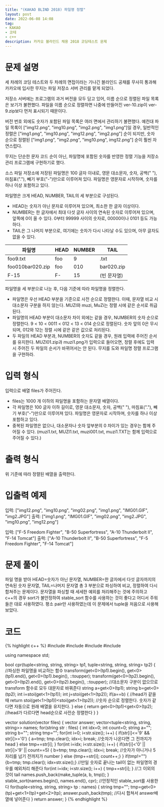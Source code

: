```yaml
---
title: "(KAKAO BLIND 2018) 파일명 정렬"
layout: post
date: 2022-06-08 14:08
tag:
- KAKAO
- 코테
- c++
description: 카카오 블라인드 채용 2018 코딩테스트 문제
---
```


# 문제 설명
세 차례의 코딩 테스트와 두 차례의 면접이라는 기나긴 블라인드 공채를 무사히 통과해 카카오에 입사한 무지는 파일 저장소 서버 관리를 맡게 되었다.

저장소 서버에는 프로그램의 과거 버전을 모두 담고 있어, 이름 순으로 정렬된 파일 목록은 보기가 불편했다. 파일을 이름 순으로 정렬하면 나중에 만들어진 ver-10.zip이 ver-9.zip보다 먼저 표시되기 때문이다.

버전 번호 외에도 숫자가 포함된 파일 목록은 여러 면에서 관리하기 불편했다. 예컨대 파일 목록이 ["img12.png", "img10.png", "img2.png", "img1.png"]일 경우, 일반적인 정렬은 ["img1.png", "img10.png", "img12.png", "img2.png"] 순이 되지만, 숫자 순으로 정렬된 ["img1.png", "img2.png", "img10.png", img12.png"] 순이 훨씬 자연스럽다.

무지는 단순한 문자 코드 순이 아닌, 파일명에 포함된 숫자를 반영한 정렬 기능을 저장소 관리 프로그램에 구현하기로 했다.

소스 파일 저장소에 저장된 파일명은 100 글자 이내로, 영문 대소문자, 숫자, 공백(" "), 마침표("."), 빼기 부호("-")만으로 이루어져 있다. 파일명은 영문자로 시작하며, 숫자를 하나 이상 포함하고 있다.

파일명은 크게 HEAD, NUMBER, TAIL의 세 부분으로 구성된다.

+ HEAD는 숫자가 아닌 문자로 이루어져 있으며, 최소한 한 글자 이상이다.
+ NUMBER는 한 글자에서 최대 다섯 글자 사이의 연속된 숫자로 이루어져 있으며, 앞쪽에 0이 올 수 있다. 0부터 99999 사이의 숫자로, 00000이나 0101 등도 가능하다.
+ TAIL은 그 나머지 부분으로, 여기에는 숫자가 다시 나타날 수도 있으며, 아무 글자도 없을 수 있다.

파일명 | HEAD |	NUMBER | TAIL
---|---|---|---
foo9.txt | foo | 9 | .txt
foo010bar020.zip | foo | 010 | bar020.zip
F-15 | F- | 15 | (빈 문자열)

파일명을 세 부분으로 나눈 후, 다음 기준에 따라 파일명을 정렬한다.

+ 파일명은 우선 HEAD 부분을 기준으로 사전 순으로 정렬한다. 이때, 문자열 비교 시 대소문자 구분을 하지 않는다. MUZI와 muzi, MuZi는 정렬 시에 같은 순서로 취급된다.
+ 파일명의 HEAD 부분이 대소문자 차이 외에는 같을 경우, NUMBER의 숫자 순으로 정렬한다. 9 < 10 < 0011 < 012 < 13 < 014 순으로 정렬된다. 숫자 앞의 0은 무시되며, 012와 12는 정렬 시에 같은 같은 값으로 처리된다.
+ 두 파일의 HEAD 부분과, NUMBER의 숫자도 같을 경우, 원래 입력에 주어진 순서를 유지한다. MUZI01.zip과 muzi1.png가 입력으로 들어오면, 정렬 후에도 입력 시 주어진 두 파일의 순서가 바뀌어서는 안 된다.
무지를 도와 파일명 정렬 프로그램을 구현하라.

# 입력 형식
입력으로 배열 files가 주어진다.

+ files는 1000 개 이하의 파일명을 포함하는 문자열 배열이다.
+ 각 파일명은 100 글자 이하 길이로, 영문 대소문자, 숫자, 공백(" "), 마침표("."), 빼기 부호("-")만으로 이루어져 있다. 파일명은 영문자로 시작하며, 숫자를 하나 이상 포함하고 있다.
+ 중복된 파일명은 없으나, 대소문자나 숫자 앞부분의 0 차이가 있는 경우는 함께 주어질 수 있다. (muzi1.txt, MUZI1.txt, muzi001.txt, muzi1.TXT는 함께 입력으로 주어질 수 있다.)

# 출력 형식
위 기준에 따라 정렬된 배열을 출력한다.

# 입출력 예제
입력: ["img12.png", "img10.png", "img02.png", "img1.png", "IMG01.GIF", "img2.JPG"]
출력: ["img1.png", "IMG01.GIF", "img02.png", "img2.JPG", "img10.png", "img12.png"]

입력: ["F-5 Freedom Fighter", "B-50 Superfortress", "A-10 Thunderbolt II", "F-14 Tomcat"]
출력: ["A-10 Thunderbolt II", "B-50 Superfortress", "F-5 Freedom Fighter", "F-14 Tomcat"]

# 문제 풀이
파일 명을 받아 HEAD=숫자가 아닌 문자열, NUMBER=한 글자에서 다섯 글자까지의 연속된 숫자 문자열, TAIL=나머지 문자열 총 3 부분으로 파싱하여 비교, 정렬하여 다시 합쳐주는 문제이다.
문자열을 파싱할 때 세세한 예외를 처리해주는 것에 주의하고 c++의 경우 sort가 불안정하여 stable_sort 함수를 사용하는 것이 좋다고 어디서 주워들은 대로 사용하였다. 평소 pair만 사용하였는데 이 문제에서 tuple을 처음으로 사용해 보았다.

# 코드
{% highlight c++ %}
#include <string>
#include <vector>
#include <tuple>
#include <algorithm>

using namespace std;

bool cpr(tuple<string, string, string> tp1, tuple<string, string, string> tp2) { //파싱한 파일명을 비교하는 함수
    transform(get<0>(tp1).begin(), get<0>(tp1).end(), get<0>(tp1).begin(), ::toupper);
    transform(get<0>(tp2).begin(), get<0>(tp2).end(), get<0>(tp2).begin(), ::toupper); //대소문자 구분이 없으므로 transform 함수로 모두 대문자로 바꿔준다
    string a=get<0>(tp1); string b=get<0>(tp2);
    int i=stoi(get<1>(tp1)); int j=stoi(get<1>(tp2));
    if(a==b) { //head가 같을 때
        return stoi(get<1>(tp1))<stoi(get<1>(tp2)); //숫자 순으로 정렬한다. 숫자가 같다면 자동으로 원래 배열을 유지한다.
    }
    else {
        return get<0>(tp1)<get<0>(tp2); //head가 다르다면 head순으로 사전순 정렬한다
    }
}

vector<string> solution(vector<string> files) {
    vector<string> answer;
    vector<tuple<string, string, string>> names;
    for(string str : files) { int idx=0; int count=0;
        string a=""; string b=""; string tmp="";
        for(int i=0; i<str.size(); i++) {
            if(str[i]<='9' && str[i]>='0') {
                a=tmp; tmp.clear(); idx=i; break; //숫자가 나온다면 그 전까지가 head
            }
            else tmp+=str[i];
        }
        for(int i=idx; i<str.size(); i++) {
            if(str[i]<'0' || str[i]>'9' || count==5) {
                b=tmp; tmp.clear(); idx=i; break; //숫자가 아니거나 5자리를 넘기 전까지가 number
            }
            else {tmp+=str[i]; count++;}
        }
        if(tmp!="") {b=tmp; tmp.clear(); idx=str.size();} //만일 숫자로 끝나는 tail이 없는 파일명의 경우를 예외처리 해준다
        for(int i=idx; i<str.size(); i++) {
            tmp+=str[i];
        } //그 이외의 것이 tail
        names.push_back(make_tuple(a, b, tmp));
    }
    stable_sort(names.begin(), names.end(), cpr); //안정적인 stable_sort를 사용한다
    for(tuple<string, string, string> tp : names) {
        string tmp="";
        tmp=get<0>(tp)+get<1>(tp)+get<2>(tp);
        answer.push_back(tmp); //다시 합쳐서 answer배열에 넣어준다
    }
    return answer;
}
{% endhighlight %}